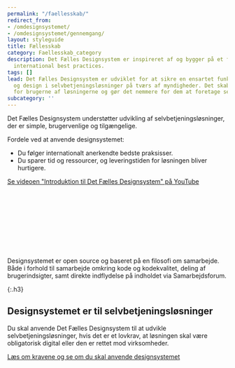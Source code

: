 ```yaml
---
permalink: "/faellesskab/"
redirect_from:
- /omdesignsystemet/
- /omdesignsystemet/gennemgang/
layout: styleguide
title: Fællesskab
category: Faellesskab_category
description: Det Fælles Designsystem er inspireret af og bygger på et fundament af
  international best practices.
tags: []
lead: Det Fælles Designsystem er udviklet for at sikre en ensartet funktionalitet
  og design i selvbetjeningsløsninger på tværs af myndigheder. Det skaber genkendelse
  for brugerne af løsningerne og gør det nemmere for dem at foretage selvbetjening.
subcategory: ''
---
```

Det Fælles Designsystem understøtter udvikling af selvbetjeningsløsninger, der er simple, brugervenlige og tilgængelige.

Fordele ved at anvende designsystemet:

* Du følger internationalt anerkendte bedste praksisser.
* Du sparer tid og ressourcer, og leveringstiden for løsningen bliver hurtigere.

<div class="mt-5 mb-5">
    <a href="https://www.youtube.com/watch?v=sFRv0SrC9Rw" target="_blank" class="icon-link">Se videoen "Introduktion til Det Fælles Designsystem" på YouTube<svg class="icon-svg" focusable="false" aria-hidden="true" tabindex="-1"><use xlink:href="#open-in-new"></use></svg></a>
</div>

Designsystemet er open source og baseret på en filosofi om samarbejde. Både i forhold til samarbejde omkring kode og kodekvalitet, deling af brugerindsigter, samt direkte indflydelse på indholdet via Samarbejdsforum.

{:.h3}
## Designsystemet er til selvbetjeningsløsninger

Du skal anvende Det Fælles Designsystem til at udvikle selvbetjeningsløsninger, hvis det er et lovkrav, at løsningen skal være obligatorisk digital eller den er rettet mod virksomheder.

<a href="/krav/borgerdk-virk/">Læs om kravene og se om du skal anvende designsystemet</a>
